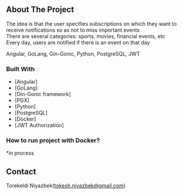 ## About The Project


The idea is that the user specifies subscriptions on which they want to receive notifications so as not to miss important events
<br>
There are several categories: sports, movies, financial events, etc
<br>
Every day, users are notified if there is an event on that day

Angular, GoLang, Gin-Gonic, Python, PostgreSQL, JWT
### Built With
* [Angular]
* [GoLang]
* [Gin-Gonic framework]
* [PGX]
* [Python]
* [PostgreSQL]
* [Docker]
* [JWT Authorization]


### How to run project with Docker?
*in process



## Contact
Torekeldi Niyazbek(tokesh.niyazbek@gmail.com)
